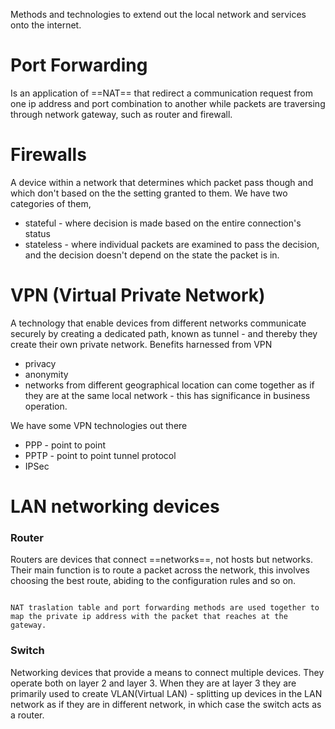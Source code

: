 

Methods and technologies to extend out the local network and services onto the internet.

Port Forwarding
=
Is an application of ==NAT== that redirect a communication request from one ip address and port combination to another while packets are traversing through network gateway, such as router and firewall. 

Firewalls
=
A device within a network that determines which packet pass though and which don't based on the the setting granted to them.
We have two categories of them, 
- stateful - where decision is made based on the entire connection's status
- stateless - where individual packets are examined to pass the decision, and the decision doesn't depend on the state the packet is in.


VPN (Virtual Private Network)
=
A technology that enable devices from different networks communicate securely by creating a dedicated path, known as tunnel - and thereby they create their own private network.
Benefits harnessed from VPN
- privacy
- anonymity
- networks from different geographical location can come together as if they are at the same local network - this has significance in business operation. 

We have some VPN technologies out there
- PPP - point to point
- PPTP - point to point tunnel protocol 
- IPSec

LAN networking devices
=
### Router
Routers are devices that connect ==networks==, not hosts but networks.
Their main function is to route a packet across the network, this involves choosing the best route, abiding to the configuration rules and so on.

```NOTE

NAT traslation table and port forwarding methods are used together to map the private ip address with the packet that reaches at the gateway.
```

### Switch

Networking devices that provide a means to connect multiple devices. 
They operate both on layer 2 and layer 3. When they are at layer 3 they are primarily used to create VLAN(Virtual LAN) - splitting up devices in the LAN network as if they are in different network, in which case the switch acts as a router. 

